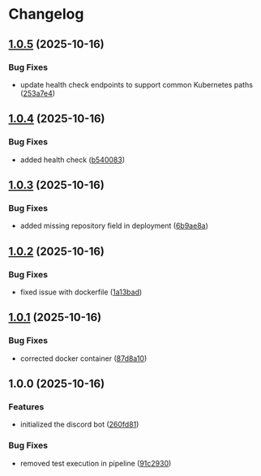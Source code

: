 # Changelog

## [1.0.5](https://github.com/flowcore-io/usable-discord-bot/compare/v1.0.4...v1.0.5) (2025-10-16)


### Bug Fixes

* update health check endpoints to support common Kubernetes paths ([253a7e4](https://github.com/flowcore-io/usable-discord-bot/commit/253a7e405fe24c9b9f3acace25501b8fefab2a20))

## [1.0.4](https://github.com/flowcore-io/usable-discord-bot/compare/v1.0.3...v1.0.4) (2025-10-16)


### Bug Fixes

* added health check ([b540083](https://github.com/flowcore-io/usable-discord-bot/commit/b5400835b91a42909e46be6ab982044ab51f3270))

## [1.0.3](https://github.com/flowcore-io/usable-discord-bot/compare/v1.0.2...v1.0.3) (2025-10-16)


### Bug Fixes

* added missing repository field in deployment ([6b9ae8a](https://github.com/flowcore-io/usable-discord-bot/commit/6b9ae8a4cd5f95cbc67e96d2b6f1839f6f5c1cb4))

## [1.0.2](https://github.com/flowcore-io/usable-discord-bot/compare/v1.0.1...v1.0.2) (2025-10-16)


### Bug Fixes

* fixed issue with dockerfile ([1a13bad](https://github.com/flowcore-io/usable-discord-bot/commit/1a13bad67bf665982d1c6f245546d465671d3097))

## [1.0.1](https://github.com/flowcore-io/usable-discord-bot/compare/v1.0.0...v1.0.1) (2025-10-16)


### Bug Fixes

* corrected docker container ([87d8a10](https://github.com/flowcore-io/usable-discord-bot/commit/87d8a10f76ae8b9ab04fb500b43d0a84f55bff28))

## 1.0.0 (2025-10-16)


### Features

* initialized the discord bot ([260fd81](https://github.com/flowcore-io/usable-discord-bot/commit/260fd813c0e64d805596af1f087dff9abf7ebc22))


### Bug Fixes

* removed test execution in pipeline ([91c2930](https://github.com/flowcore-io/usable-discord-bot/commit/91c293041303156bb2d3390f33aa5a709117b3d4))
